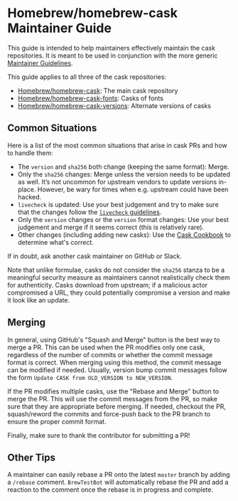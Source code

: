 # Homebrew/homebrew-cask Maintainer Guide

This guide is intended to help maintainers effectively maintain the cask repositories. It is meant to be used in conjunction with the more generic [Maintainer Guidelines](Maintainer-Guidelines.md).

This guide applies to all three of the cask repositories:

- [Homebrew/homebrew-cask](https://github.com/Homebrew/homebrew-cask): The main cask repository
- [Homebrew/homebrew-cask-fonts](https://github.com/Homebrew/homebrew-cask-fonts): Casks of fonts
- [Homebrew/homebrew-cask-versions](https://github.com/Homebrew/homebrew-cask-versions): Alternate versions of casks

## Common Situations

Here is a list of the most common situations that arise in cask PRs and how to handle them:

- The `version` and `sha256` both change (keeping the same format): Merge.
- Only the `sha256` changes: Merge unless the version needs to be updated as well. It’s not uncommon for upstream vendors to update versions in-place. However, be wary for times when e.g. upstream could have been hacked.
- `livecheck` is updated: Use your best judgement and try to make sure that the changes follow the [`livecheck` guidelines](Brew-Livecheck.md).
- Only the `version` changes or the `version` format changes: Use your best judgement and merge if it seems correct (this is relatively rare).
- Other changes (including adding new casks): Use the [Cask Cookbook](Cask-Cookbook.md) to determine what's correct.

If in doubt, ask another cask maintainer on GitHub or Slack.

Note that unlike formulae, casks do not consider the `sha256` stanza to be a meaningful security measure as maintainers cannot realistically check them for authenticity. Casks download from upstream; if a malicious actor compromised a URL, they could potentially compromise a version and make it look like an update.

## Merging

In general, using GitHub's "Squash and Merge" button is the best way to merge a PR. This can be used when the PR modifies only one cask, regardless of the number of commits or whether the commit message format is correct. When merging using this method, the commit message can be modified if needed. Usually, version bump commit messages follow the form `Update CASK from OLD_VERSION to NEW_VERSION`.

If the PR modifies multiple casks, use the "Rebase and Merge" button to merge the PR. This will use the commit messages from the PR, so make sure that they are appropriate before merging. If needed, checkout the PR, squash/reword the commits and force-push back to the PR branch to ensure the proper commit format.

Finally, make sure to thank the contributor for submitting a PR!

## Other Tips

A maintainer can easily rebase a PR onto the latest `master` branch by adding a `/rebase` comment. `BrewTestBot` will automatically rebase the PR and add a reaction to the comment once the rebase is in progress and complete.

